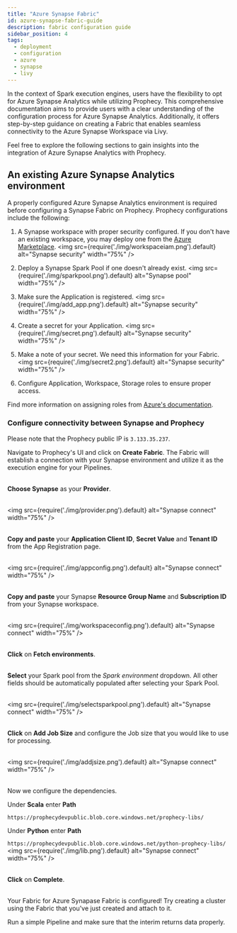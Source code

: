 ```yaml
---
title: "Azure Synapse Fabric"
id: azure-synapse-fabric-guide
description: fabric configuration guide
sidebar_position: 4
tags:
  - deployment
  - configuration
  - azure
  - synapse
  - livy
---
```


In the context of Spark execution engines, users have the flexibility to opt for Azure Synapse Analytics while utilizing Prophecy. This comprehensive documentation aims to provide users with a clear understanding of the configuration process for Azure Synapse Analytics. Additionally, it offers step-by-step guidance on creating a Fabric that enables seamless connectivity to the Azure Synapse Workspace via Livy.

Feel free to explore the following sections to gain insights into the integration of Azure Synapse Analytics with Prophecy.

## An existing Azure Synapse Analytics environment

A properly configured Azure Synapse Analytics environment is required before configuring a Synapse Fabric on Prophecy. Prophecy configurations include the following:

1. A Synapse workspace with proper security configured. If you don't have an existing workspace, you may deploy one from the [Azure Marketplace](https://azuremarketplace.microsoft.com/en-us/marketplace/apps/microsoft.synapse?tab=overview).
   <img src={require('./img/workspaceiam.png').default} alt="Synapse security" width="75%" />

2. Deploy a Synapse Spark Pool if one doesn't already exist.
   <img src={require('./img/sparkpool.png').default} alt="Synapse pool" width="75%" />

3. Make sure the Application is registered.
   <img src={require('./img/add_app.png').default} alt="Synapse security" width="75%" />

4. Create a secret for your Application.
   <img src={require('./img/secret.png').default} alt="Synapse security" width="75%" />

5. Make a note of your secret. We need this information for your Fabric.
   <img src={require('./img/secret2.png').default} alt="Synapse security" width="75%" />

6. Configure Application, Workspace, Storage roles to ensure proper access.

Find more information on assigning roles from [Azure's documentation](https://learn.microsoft.com/en-us/azure/synapse-analytics/security/how-to-set-up-access-control).

### Configure connectivity between Synapse and Prophecy

Please note that the Prophecy public IP is `3.133.35.237`.

Navigate to Prophecy's UI and click on **Create Fabric**. The Fabric will establish a connection with your Synapse environment and utilize it as the execution engine for your Pipelines.
<br/> <br/>

**Choose Synapse** as your **Provider**.
<br/> <br/>

<img src={require('./img/provider.png').default} alt="Synapse connect" width="75%" />
<br/> <br/>

**Copy and paste** your **Application Client ID**, **Secret Value** and **Tenant ID** from the App Registration page.
<br/> <br/>

<img src={require('./img/appconfig.png').default} alt="Synapse connect" width="75%" />
<br/> <br/>

**Copy and paste** your Synapse **Resource Group Name** and **Subscription ID** from your Synapse workspace.
<br/> <br/>

<img src={require('./img/workspaceconfig.png').default} alt="Synapse connect" width="75%" />
<br/> <br/>

**Click** on **Fetch environments**.
<br/> <br/>

**Select** your Spark pool from the _Spark environment_ dropdown. All other fields should be automatically populated after selecting your Spark Pool.
<br/> <br/>

<img src={require('./img/selectsparkpool.png').default} alt="Synapse connect" width="75%" />
<br/> <br/>

**Click** on **Add Job Size** and configure the Job size that you would like to use for processing.
<br/> <br/>

<img src={require('./img/addjsize.png').default} alt="Synapse connect" width="75%" />
<br/> <br/>

Now we configure the dependencies.

Under **Scala** enter **Path**

`https://prophecydevpublic.blob.core.windows.net/prophecy-libs/`

Under **Python** enter **Path**

`https://prophecydevpublic.blob.core.windows.net/python-prophecy-libs/`
<img src={require('./img/lib.png').default} alt="Synapse connect" width="75%" />
<br/> <br/>

**Click** on **Complete**.
<br/> <br/>

Your Fabric for Azure Synapase Fabric is configured! Try creating a cluster using the Fabric that you've just created and attach to it.

Run a simple Pipeline and make sure that the interim returns data properly.

